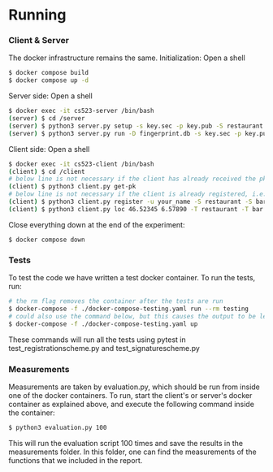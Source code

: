 # Running
### Client & Server
The docker infrastructure remains the same.
Initialization:
Open a shell
```bash
$ docker compose build
$ docker compose up -d
```
Server side:
Open a shell
```bash
$ docker exec -it cs523-server /bin/bash
(server) $ cd /server
(server) $ python3 server.py setup -s key.sec -p key.pub -S restaurant -S bar -S dojo
(server) $ python3 server.py run -D fingerprint.db -s key.sec -p key.pub
```
Client side:
Open a shell
```bash
$ docker exec -it cs523-client /bin/bash
(client) $ cd /client
# below line is not necessary if the client has already received the pk key, i.e. key-client.pub exists.
(client) $ python3 client.py get-pk
# below line is not necessary if the client is already registered, i.e. the anon.cred file exists.
(client) $ python3 client.py register -u your_name -S restaurant -S bar -S dojo
(client) $ python3 client.py loc 46.52345 6.57890 -T restaurant -T bar
```

Close everything down at the end of the experiment:
```
$ docker compose down
```

### Tests
To test the code we have written a test docker container. To run the tests, run:
```bash
# the rm flag removes the container after the tests are run
$ docker-compose -f ./docker-compose-testing.yaml run --rm testing
# could also use the command below, but this causes the output to be less readable, thus not recommended
$ docker-compose -f ./docker-compose-testing.yaml up
```
These commands will run all the tests using pytest in test_registrationscheme.py and test_signaturescheme.py

### Measurements
Measurements are taken by evaluation.py, which should be run from inside one of the docker containers. To run, start the client's or server's docker container as explained above, and execute the following command inside the container:

```bash
$ python3 evaluation.py 100
```

This will run the evaluation script 100 times and save the results in the measurements folder. In this folder, one can find the measurements of the functions that we included in the report.